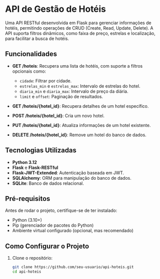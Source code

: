 # API de Gestão de Hotéis

Uma API RESTful desenvolvida em Flask para gerenciar informações de hotéis, permitindo operações de CRUD (Create, Read, Update, Delete). A API suporta filtros dinâmicos, como faixa de preço, estrelas e localização, para facilitar a busca de hotéis.

## Funcionalidades

- **GET /hoteis**: Recupera uma lista de hotéis, com suporte a filtros opcionais como:
  - `cidade`: Filtrar por cidade.
  - `estrelas_min` e `estrelas_max`: Intervalo de estrelas do hotel.
  - `diaria_min` e `diaria_max`: Intervalo de preço da diária.
  - `limit` e `offset`: Paginação de resultados.
  
- **GET /hoteis/{hotel_id}**: Recupera detalhes de um hotel específico.

- **POST /hoteis/{hotel_id}**: Cria um novo hotel.

- **PUT /hoteis/{hotel_id}**: Atualiza informações de um hotel existente.

- **DELETE /hoteis/{hotel_id}**: Remove um hotel do banco de dados.

## Tecnologias Utilizadas

- **Python 3.12**
- **Flask** e **Flask-RESTful**
- **Flask-JWT-Extended**: Autenticação baseada em JWT.
- **SQLAlchemy**: ORM para manipulação do banco de dados.
- **SQLite**: Banco de dados relacional.

## Pré-requisitos

Antes de rodar o projeto, certifique-se de ter instalado:

- Python (3.10+)
- Pip (gerenciador de pacotes do Python)
- Ambiente virtual configurado (opcional, mas recomendado)

## Como Configurar o Projeto

1. Clone o repositório:
   ```bash
   git clone https://github.com/seu-usuario/api-hoteis.git
   cd api-hoteis
